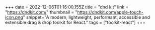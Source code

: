 +++
date = 2022-12-06T01:16:00.155Z
title = "dnd kit"
link = "https://dndkit.com/"
thumbnail = "https://dndkit.com/apple-touch-icon.png"
snippet="A modern, lightweight, performant, accessible and extensible drag & drop toolkit for React."
tags = ["toolkit-react"]
+++
